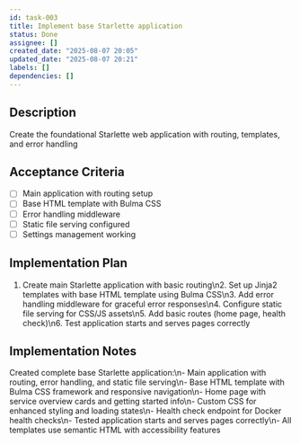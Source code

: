 ```yaml
---
id: task-003
title: Implement base Starlette application
status: Done
assignee: []
created_date: "2025-08-07 20:05"
updated_date: "2025-08-07 20:21"
labels: []
dependencies: []
---
```


## Description

Create the foundational Starlette web application with routing, templates, and error handling

## Acceptance Criteria

- [ ] Main application with routing setup
- [ ] Base HTML template with Bulma CSS
- [ ] Error handling middleware
- [ ] Static file serving configured
- [ ] Settings management working

## Implementation Plan

1. Create main Starlette application with basic routing\n2. Set up Jinja2 templates with base HTML template using Bulma CSS\n3. Add error handling middleware for graceful error responses\n4. Configure static file serving for CSS/JS assets\n5. Add basic routes (home page, health check)\n6. Test application starts and serves pages correctly

## Implementation Notes

Created complete base Starlette application:\n- Main application with routing, error handling, and static file serving\n- Base HTML template with Bulma CSS framework and responsive navigation\n- Home page with service overview cards and getting started info\n- Custom CSS for enhanced styling and loading states\n- Health check endpoint for Docker health checks\n- Tested application starts and serves pages correctly\n- All templates use semantic HTML with accessibility features
